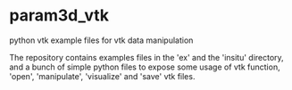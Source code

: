 # param3d_vtk
python vtk example files for vtk data manipulation

The repository contains examples files in the 'ex' and the 'insitu' directory, and a bunch of simple python files to expose some usage of vtk function, 'open', 'manipulate', 'visualize' and 'save' vtk files.